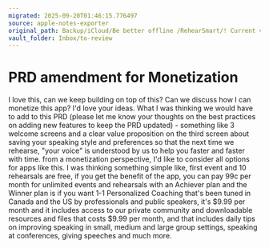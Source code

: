 ```yaml
---
migrated: 2025-09-20T01:46:15.776497
source: apple-notes-exporter
original_path: Backup/iCloud/Be better offline /RehearSmart/! Current version/PRDs/PRD amendment for Monetization.md
vault_folder: Inbox/to-review
---
```

# PRD amendment for Monetization

I love this, can we keep building on top of this? Can we discuss how I can monetize this app? I'd love your ideas. What I was thinking we would have to add to this PRD (please let me know your thoughts on the best practices on adding new features to keep the PRD updated) - something like 3 welcome screens and a clear value proposition on the third screen about saving your speaking style and preferences so that the next time we rehearse, "your voice" is understood by us to help you faster and faster with time. from a monetization perspective, I'd like to consider all options for apps like this. I was thinking something simple like, first event and 10 rehearsals are free, if you get the benefit of the app, you can pay 99c per month for unlimited events and rehearsals with an Achiever plan and the Winner plan is if you want 1-1 Personalized Coaching that's been tuned in Canada and the US by professionals and public speakers, it's $9.99 per month and it includes access to our private community and downloadable resources and files that costs $9.99 per month, and that includes daily tips on improving speaking in small, medium and large group settings, speaking at conferences, giving speeches and much more.
